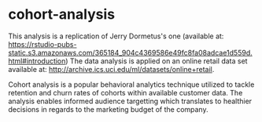 # cohort-analysis

This analysis is a replication of Jerry Dormetus's one (available at: https://rstudio-pubs-static.s3.amazonaws.com/365184_904c4369586e49fc8fa08adcae1d559d.html#introduction)
The data analysis is applied on an online retail data set available at: http://archive.ics.uci.edu/ml/datasets/online+retail.

Cohort analysis is a popular behavioral analytics technique utilized to tackle retention and churn rates of cohorts within available customer data. The analysis enables informed audience targetting which translates to healthier decisions in regards to the marketing budget of the company.

